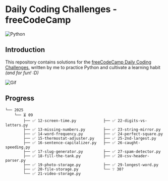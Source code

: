 # Daily Coding Challenges - freeCodeCamp

![Python](https://img.shields.io/badge/Python-FFD43B?style=for-the-badge&logo=python&logoColor=blue)

## Introduction

This repository contains solutions for the [freeCodeCamp Daily Coding Challenges](https://www.freecodecamp.org/learn/daily-coding-challenge/archive), written by me to practice Python and cultivate a learning habit *(and for fun! :D)*

![Gif](https://giffiles.alphacoders.com/297/2970.gif)

## Progress

```
└── 2025
    └── ⏳ 09
        ├── ✅ 12-screen-time.py            ├── ✅ 22-digits-vs-letters.py
        ├── ✅ 13-missing-numbers.py        ├── ✅ 23-string-mirror.py
        ├── ✅ 14-word-frequency.py         ├── ✅ 24-perfect-square.py
        ├── ✅ 15-thermostat-adjuster.py    ├── ✅ 25-2nd-largest.py
        ├── ✅ 16-sentence-capitalizer.py   ├── ✅ 26-caught-speeding.py
        ├── ✅ 17-slug-generator.py         ├── ✅ 27-spam-detector.py
        ├── ✅ 18-fill-the-tank.py          ├── ✅ 28-csv-header-parser.py
        ├── ✅ 19-photo-storage.py          ├── ✅ 29-longest-word.py
        ├── ✅ 20-file-storage.py           └── ❔ 30?
        └── ✅ 21-video-storage.py
```